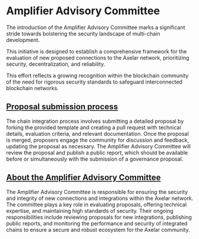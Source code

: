 # Amplifier Advisory Committee

The introduction of the Amplifier Advisory Committee marks a significant stride towards bolstering the security landscape of multi-chain development. 

This initiative is designed to establish a comprehensive framework for the evaluation of new proposed connections to the Axelar network, prioritizing security, decentralization, and reliability. 

This effort reflects a growing recognition within the blockchain community of the need for rigorous security standards to safeguard interconnected blockchain networks.

## [Proposal submission process](docs/Integrators/SUBMIT_PROPOSAL.md)
The chain integration process involves submitting a detailed proposal by forking the provided template and creating a pull request with technical details, evaluation criteria, and relevant documentation. Once the proposal is merged, proposers engage the community for discussion and feedback, updating the proposal as necessary. The Amplifier Advisory Committee will review the proposal and publish a public report, which should be available before or simultaneously with the submission of a governance proposal.

## [About the Amplifier Advisory Committee](docs/SECURITY_ADVISORY_COMMITTEE/AMPLIFIER_ADVISORY_COMMITTEE.md)
The Amplifier Advisory Committee is responsible for ensuring the security and integrity of new connections and integrations within the Axelar network. The committee plays a key role in evaluating proposals, offering technical expertise, and maintaining high standards of security. Their ongoing responsibilities include reviewing proposals for new integrations, publishing public reports, and monitoring the performance and security of integrated chains to ensure a secure and robust ecosystem for the Axelar community.
